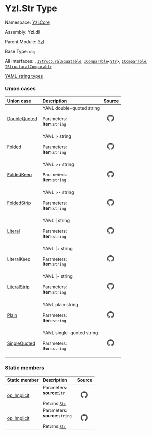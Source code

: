 # Yzl.Str Type

Namespace: [Yzl.Core](/reference/yzl-core)

Assembly: Yzl.dll

Parent Module: [Yzl](/reference/yzl-core-yzl)

Base Type: <code>obj</code>

All Interfaces: , <code><a href="https://docs.microsoft.com/dotnet/api/system.collections.istructuralequatable">IStructuralEquatable</a></code>, <code><span><a href="https://docs.microsoft.com/dotnet/api/system.icomparable-1">IComparable</a>&lt;<a href="/reference/yzl-core-yzl-str">Str</a>&gt;</span></code>, <code><a href="https://docs.microsoft.com/dotnet/api/system.icomparable">IComparable</a></code>, <code><a href="https://docs.microsoft.com/dotnet/api/system.collections.istructuralcomparable">IStructuralComparable</a></code>

[YAML string types](https://yaml-multiline.info/)

### Union cases

Union case | Description | Source
:--- | :--- | :---:
[DoubleQuoted](#DoubleQuoted)&nbsp; | YAML double-quoted string<br />&nbsp;<br />Parameters: &nbsp;<br />**Item**:<code>string</code>&nbsp;<br />&nbsp;&nbsp; | [![Link to source code](/content/img/github.png)](https://github.com/queil/yzl/tree/master/src/Yzl.fs#L23-23)&nbsp;
[Folded](#Folded)&nbsp; | YAML > string<br />&nbsp;<br />Parameters: &nbsp;<br />**Item**:<code>string</code>&nbsp;<br />&nbsp;&nbsp; | [![Link to source code](/content/img/github.png)](https://github.com/queil/yzl/tree/master/src/Yzl.fs#L25-25)&nbsp;
[FoldedKeep](#FoldedKeep)&nbsp; | YAML >+ string<br />&nbsp;<br />Parameters: &nbsp;<br />**Item**:<code>string</code>&nbsp;<br />&nbsp;&nbsp; | [![Link to source code](/content/img/github.png)](https://github.com/queil/yzl/tree/master/src/Yzl.fs#L29-29)&nbsp;
[FoldedStrip](#FoldedStrip)&nbsp; | YAML >- string<br />&nbsp;<br />Parameters: &nbsp;<br />**Item**:<code>string</code>&nbsp;<br />&nbsp;&nbsp; | [![Link to source code](/content/img/github.png)](https://github.com/queil/yzl/tree/master/src/Yzl.fs#L27-27)&nbsp;
[Literal](#Literal)&nbsp; | YAML &#124; string<br />&nbsp;<br />Parameters: &nbsp;<br />**Item**:<code>string</code>&nbsp;<br />&nbsp;&nbsp; | [![Link to source code](/content/img/github.png)](https://github.com/queil/yzl/tree/master/src/Yzl.fs#L31-31)&nbsp;
[LiteralKeep](#LiteralKeep)&nbsp; | YAML &#124;+ string<br />&nbsp;<br />Parameters: &nbsp;<br />**Item**:<code>string</code>&nbsp;<br />&nbsp;&nbsp; | [![Link to source code](/content/img/github.png)](https://github.com/queil/yzl/tree/master/src/Yzl.fs#L35-35)&nbsp;
[LiteralStrip](#LiteralStrip)&nbsp; | YAML &#124;- string<br />&nbsp;<br />Parameters: &nbsp;<br />**Item**:<code>string</code>&nbsp;<br />&nbsp;&nbsp; | [![Link to source code](/content/img/github.png)](https://github.com/queil/yzl/tree/master/src/Yzl.fs#L33-33)&nbsp;
[Plain](#Plain)&nbsp; | YAML plain string<br />&nbsp;<br />Parameters: &nbsp;<br />**Item**:<code>string</code>&nbsp;<br />&nbsp;&nbsp; | [![Link to source code](/content/img/github.png)](https://github.com/queil/yzl/tree/master/src/Yzl.fs#L19-19)&nbsp;
[SingleQuoted](#SingleQuoted)&nbsp; | YAML single-quoted string<br />&nbsp;<br />Parameters: &nbsp;<br />**Item**:<code>string</code>&nbsp;<br />&nbsp;&nbsp; | [![Link to source code](/content/img/github.png)](https://github.com/queil/yzl/tree/master/src/Yzl.fs#L21-21)&nbsp;


### Static members

Static member | Description | Source
:--- | :--- | :---:
[op_Implicit](#op_Implicit)&nbsp; | Parameters: &nbsp;<br />**source**:<code><a href="/reference/yzl-core-yzl-str">Str</a></code>&nbsp;<br />&nbsp;&nbsp;<br />Returns:<code><a href="/reference/yzl-core-yzl-str">Str</a></code>&nbsp; | [![Link to source code](/content/img/github.png)](https://github.com/queil/yzl/tree/master/src/Yzl.fs#L38-38)&nbsp;
[op_Implicit](#op_Implicit)&nbsp; | Parameters: &nbsp;<br />**source**:<code>string</code>&nbsp;<br />&nbsp;&nbsp;<br />Returns:<code><a href="/reference/yzl-core-yzl-str">Str</a></code>&nbsp; | [![Link to source code](/content/img/github.png)](https://github.com/queil/yzl/tree/master/src/Yzl.fs#L37-37)&nbsp;



